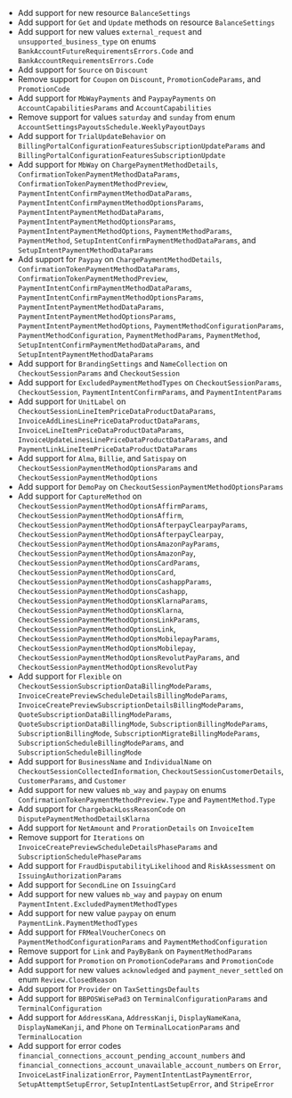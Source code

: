 * Add support for new resource `BalanceSettings`
* Add support for `Get` and `Update` methods on resource `BalanceSettings`
* Add support for new values `external_request` and `unsupported_business_type` on enums `BankAccountFutureRequirementsErrors.Code` and `BankAccountRequirementsErrors.Code`
* Add support for `Source` on `Discount`
* Remove support for `Coupon` on `Discount`, `PromotionCodeParams`, and `PromotionCode`
* Add support for `MbWayPayments` and `PaypayPayments` on `AccountCapabilitiesParams` and `AccountCapabilities`
* Remove support for values `saturday` and `sunday` from enum `AccountSettingsPayoutsSchedule.WeeklyPayoutDays`
* Add support for `TrialUpdateBehavior` on `BillingPortalConfigurationFeaturesSubscriptionUpdateParams` and `BillingPortalConfigurationFeaturesSubscriptionUpdate`
* Add support for `MbWay` on `ChargePaymentMethodDetails`, `ConfirmationTokenPaymentMethodDataParams`, `ConfirmationTokenPaymentMethodPreview`, `PaymentIntentConfirmPaymentMethodDataParams`, `PaymentIntentConfirmPaymentMethodOptionsParams`, `PaymentIntentPaymentMethodDataParams`, `PaymentIntentPaymentMethodOptionsParams`, `PaymentIntentPaymentMethodOptions`, `PaymentMethodParams`, `PaymentMethod`, `SetupIntentConfirmPaymentMethodDataParams`, and `SetupIntentPaymentMethodDataParams`
* Add support for `Paypay` on `ChargePaymentMethodDetails`, `ConfirmationTokenPaymentMethodDataParams`, `ConfirmationTokenPaymentMethodPreview`, `PaymentIntentConfirmPaymentMethodDataParams`, `PaymentIntentConfirmPaymentMethodOptionsParams`, `PaymentIntentPaymentMethodDataParams`, `PaymentIntentPaymentMethodOptionsParams`, `PaymentIntentPaymentMethodOptions`, `PaymentMethodConfigurationParams`, `PaymentMethodConfiguration`, `PaymentMethodParams`, `PaymentMethod`, `SetupIntentConfirmPaymentMethodDataParams`, and `SetupIntentPaymentMethodDataParams`
* Add support for `BrandingSettings` and `NameCollection` on `CheckoutSessionParams` and `CheckoutSession`
* Add support for `ExcludedPaymentMethodTypes` on `CheckoutSessionParams`, `CheckoutSession`, `PaymentIntentConfirmParams`, and `PaymentIntentParams`
* Add support for `UnitLabel` on `CheckoutSessionLineItemPriceDataProductDataParams`, `InvoiceAddLinesLinePriceDataProductDataParams`, `InvoiceLineItemPriceDataProductDataParams`, `InvoiceUpdateLinesLinePriceDataProductDataParams`, and `PaymentLinkLineItemPriceDataProductDataParams`
* Add support for `Alma`, `Billie`, and `Satispay` on `CheckoutSessionPaymentMethodOptionsParams` and `CheckoutSessionPaymentMethodOptions`
* Add support for `DemoPay` on `CheckoutSessionPaymentMethodOptionsParams`
* Add support for `CaptureMethod` on `CheckoutSessionPaymentMethodOptionsAffirmParams`, `CheckoutSessionPaymentMethodOptionsAffirm`, `CheckoutSessionPaymentMethodOptionsAfterpayClearpayParams`, `CheckoutSessionPaymentMethodOptionsAfterpayClearpay`, `CheckoutSessionPaymentMethodOptionsAmazonPayParams`, `CheckoutSessionPaymentMethodOptionsAmazonPay`, `CheckoutSessionPaymentMethodOptionsCardParams`, `CheckoutSessionPaymentMethodOptionsCard`, `CheckoutSessionPaymentMethodOptionsCashappParams`, `CheckoutSessionPaymentMethodOptionsCashapp`, `CheckoutSessionPaymentMethodOptionsKlarnaParams`, `CheckoutSessionPaymentMethodOptionsKlarna`, `CheckoutSessionPaymentMethodOptionsLinkParams`, `CheckoutSessionPaymentMethodOptionsLink`, `CheckoutSessionPaymentMethodOptionsMobilepayParams`, `CheckoutSessionPaymentMethodOptionsMobilepay`, `CheckoutSessionPaymentMethodOptionsRevolutPayParams`, and `CheckoutSessionPaymentMethodOptionsRevolutPay`
* Add support for `Flexible` on `CheckoutSessionSubscriptionDataBillingModeParams`, `InvoiceCreatePreviewScheduleDetailsBillingModeParams`, `InvoiceCreatePreviewSubscriptionDetailsBillingModeParams`, `QuoteSubscriptionDataBillingModeParams`, `QuoteSubscriptionDataBillingMode`, `SubscriptionBillingModeParams`, `SubscriptionBillingMode`, `SubscriptionMigrateBillingModeParams`, `SubscriptionScheduleBillingModeParams`, and `SubscriptionScheduleBillingMode`
* Add support for `BusinessName` and `IndividualName` on `CheckoutSessionCollectedInformation`, `CheckoutSessionCustomerDetails`, `CustomerParams`, and `Customer`
* Add support for new values `mb_way` and `paypay` on enums `ConfirmationTokenPaymentMethodPreview.Type` and `PaymentMethod.Type`
* Add support for `ChargebackLossReasonCode` on `DisputePaymentMethodDetailsKlarna`
* Add support for `NetAmount` and `ProrationDetails` on `InvoiceItem`
* Remove support for `Iterations` on `InvoiceCreatePreviewScheduleDetailsPhaseParams` and `SubscriptionSchedulePhaseParams`
* Add support for `FraudDisputabilityLikelihood` and `RiskAssessment` on `IssuingAuthorizationParams`
* Add support for `SecondLine` on `IssuingCard`
* Add support for new values `mb_way` and `paypay` on enum `PaymentIntent.ExcludedPaymentMethodTypes`
* Add support for new value `paypay` on enum `PaymentLink.PaymentMethodTypes`
* Add support for `FRMealVoucherConecs` on `PaymentMethodConfigurationParams` and `PaymentMethodConfiguration`
* Remove support for `Link` and `PayByBank` on `PaymentMethodParams`
* Add support for `Promotion` on `PromotionCodeParams` and `PromotionCode`
* Add support for new values `acknowledged` and `payment_never_settled` on enum `Review.ClosedReason`
* Add support for `Provider` on `TaxSettingsDefaults`
* Add support for `BBPOSWisePad3` on `TerminalConfigurationParams` and `TerminalConfiguration`
* Add support for `AddressKana`, `AddressKanji`, `DisplayNameKana`, `DisplayNameKanji`, and `Phone` on `TerminalLocationParams` and `TerminalLocation`
* Add support for error codes `financial_connections_account_pending_account_numbers` and `financial_connections_account_unavailable_account_numbers` on `Error`, `InvoiceLastFinalizationError`, `PaymentIntentLastPaymentError`, `SetupAttemptSetupError`, `SetupIntentLastSetupError`, and `StripeError`